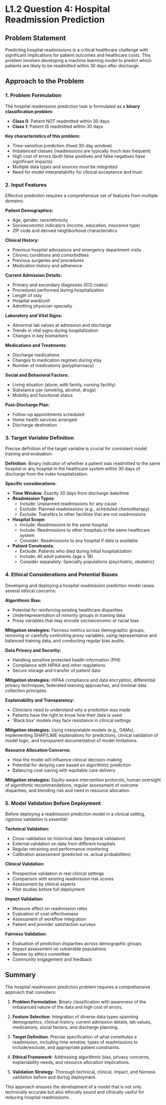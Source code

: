 # L1.2 Question 4: Hospital Readmission Prediction

## Problem Statement
Predicting hospital readmissions is a critical healthcare challenge with significant implications for patient outcomes and healthcare costs. This problem involves developing a machine learning model to predict which patients are likely to be readmitted within 30 days after discharge.

## Approach to the Problem

### 1. Problem Formulation
The hospital readmission prediction task is formulated as a **binary classification problem**:
- **Class 0**: Patient NOT readmitted within 30 days
- **Class 1**: Patient IS readmitted within 30 days

**Key characteristics of this problem:**
- Time-sensitive prediction (fixed 30-day window)
- Imbalanced classes (readmissions are typically much less frequent)
- High cost of errors (both false positives and false negatives have significant impacts)
- Multiple data types and sources must be integrated
- Need for model interpretability for clinical acceptance and trust

### 2. Input Features

Effective prediction requires a comprehensive set of features from multiple domains:

**Patient Demographics:**
- Age, gender, race/ethnicity
- Socioeconomic indicators (income, education, insurance type)
- ZIP code and derived neighborhood characteristics

**Clinical History:**
- Previous hospital admissions and emergency department visits
- Chronic conditions and comorbidities
- Previous surgeries and procedures
- Medication history and adherence

**Current Admission Details:**
- Primary and secondary diagnoses (ICD codes)
- Procedures performed during hospitalization
- Length of stay
- Hospital ward/unit
- Admitting physician specialty

**Laboratory and Vital Signs:**
- Abnormal lab values at admission and discharge
- Trends in vital signs during hospitalization
- Changes in key biomarkers

**Medications and Treatments:**
- Discharge medications
- Changes to medication regimen during stay
- Number of medications (polypharmacy)

**Social and Behavioral Factors:**
- Living situation (alone, with family, nursing facility)
- Substance use (smoking, alcohol, drugs)
- Mobility and functional status

**Post-Discharge Plan:**
- Follow-up appointments scheduled
- Home health services arranged
- Discharge destination

### 3. Target Variable Definition

Precise definition of the target variable is crucial for consistent model training and evaluation:

**Definition**: Binary indicator of whether a patient was readmitted to the same hospital or any hospital in the healthcare system within 30 days of discharge from the index hospitalization.

**Specific considerations:**
- **Time Window**: Exactly 30 days from discharge date/time
- **Readmission Types**:
  - Include: Unplanned readmissions for any cause
  - Exclude: Planned readmissions (e.g., scheduled chemotherapy)
  - Exclude: Transfers to other facilities that are not readmissions
- **Hospital Scope**:
  - Include: Readmissions to the same hospital
  - Include: Readmissions to other hospitals in the same healthcare system
  - Consider: Readmissions to any hospital if data is available
- **Patient Constraints**:
  - Exclude: Patients who died during initial hospitalization
  - Include: All adult patients (age ≥ 18)
  - Consider separately: Specialty populations (psychiatric, obstetric)

### 4. Ethical Considerations and Potential Biases

Developing and deploying a hospital readmission prediction model raises several ethical concerns:

**Algorithmic Bias:**
- Potential for reinforcing existing healthcare disparities
- Underrepresentation of minority groups in training data
- Proxy variables that may encode socioeconomic or racial bias

**Mitigation strategies:** Fairness metrics across demographic groups, removing or carefully controlling proxy variables, using representative and balanced training data, and conducting regular bias audits.

**Data Privacy and Security:**
- Handling sensitive protected health information (PHI)
- Compliance with HIPAA and other regulations
- Secure storage and transfer of patient data

**Mitigation strategies:** HIPAA compliance and data encryption, differential privacy techniques, federated learning approaches, and minimal data collection principles.

**Explainability and Transparency:**
- Clinicians need to understand why a prediction was made
- Patients have the right to know how their data is used
- 'Black box' models may face resistance in clinical settings

**Mitigation strategies:** Using interpretable models (e.g., GAMs), implementing SHAP/LIME explanations for predictions, clinical validation of model logic, and transparent documentation of model limitations.

**Resource Allocation Concerns:**
- How the model will influence clinical decision-making
- Potential for denying care based on algorithmic prediction
- Balancing cost-saving with equitable care delivery

**Mitigation strategies:** Equity-aware intervention protocols, human oversight of algorithmic recommendations, regular assessment of outcome disparities, and blending risk and need in resource allocation.

### 5. Model Validation Before Deployment

Before deploying a readmission prediction model in a clinical setting, rigorous validation is essential:

**Technical Validation:**
- Cross-validation on historical data (temporal validation)
- External validation on data from different hospitals
- Regular retraining and performance monitoring
- Calibration assessment (predicted vs. actual probabilities)

**Clinical Validation:**
- Prospective validation in real clinical settings
- Comparison with existing readmission risk scores
- Assessment by clinical experts
- Pilot studies before full deployment

**Impact Validation:**
- Measure effect on readmission rates
- Evaluation of cost-effectiveness
- Assessment of workflow integration
- Patient and provider satisfaction surveys

**Fairness Validation:**
- Evaluation of prediction disparities across demographic groups
- Impact assessment on vulnerable populations
- Review by ethics committee
- Community engagement and feedback

## Summary

The hospital readmission prediction problem requires a comprehensive approach that considers:

1. **Problem Formulation**: Binary classification with awareness of the imbalanced nature of the data and high cost of errors.

2. **Feature Selection**: Integration of diverse data types spanning demographics, clinical history, current admission details, lab values, medications, social factors, and discharge planning.

3. **Target Definition**: Precise specification of what constitutes a readmission, including time window, types of readmissions to include/exclude, and appropriate patient constraints.

4. **Ethical Framework**: Addressing algorithmic bias, privacy concerns, explainability needs, and resource allocation implications.

5. **Validation Strategy**: Thorough technical, clinical, impact, and fairness validation before and during deployment.

This approach ensures the development of a model that is not only technically accurate but also ethically sound and clinically useful for reducing hospital readmissions. 
